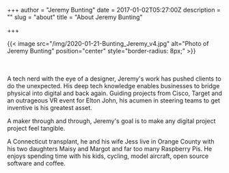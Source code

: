 +++
author = "Jeremy Bunting"
date = 2017-01-02T05:27:00Z
description = ""
slug = "about"
title = "About Jeremy Bunting"

+++
<div> {{< image src="/img/2020-01-21-Bunting_Jeremy_v4.jpg" alt="Photo of Jeremy Bunting" position="center" style="border-radius: 8px;" >}} </div>
<br/><br/>

A tech nerd with the eye of a designer, Jeremy's work has pushed clients to do the unexpected. His deep tech knowledge enables businesses to bridge physical into digital and back again. Guiding projects from Cisco, Target and an outrageous VR event for Elton John, his acumen in steering teams to get inventive is his greatest asset.

A maker through and through, Jeremy's goal is to make any digital project project feel tangible.

A Connecticut transplant, he and his wife Jess live in Orange County with his two daughters Maisy and Margot and far too many Raspberry Pis. He enjoys spending time with his kids, cycling, model aircraft, open source software and coffee.